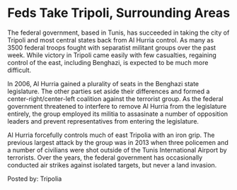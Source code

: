 # Feds Take Tripoli, Surrounding Areas

The federal government, based in Tunis, has succeeded in taking the city of Tripoli and most central states back from Al Hurria control. As many as 3500 federal troops fought with separatist militant groups over the past week. While victory in Tripoli came easily with few casualties, regaining control of the east, including Benghazi, is expected to be much more difficult.

In 2006, Al Hurria gained a plurality of seats in the Benghazi state legislature. The other parties set aside their differences and formed a center-right/center-left coalition against the terrorist group. As the federal government threatened to interfere to remove Al Hurria from the legislature entirely, the group employed its militia to assasinate a number of opposition leaders and prevent representatives from entering the legislature.

Al Hurria forcefully controls much of east Tripolia with an iron grip. The previous largest attack by the group was in 2013 when three policemen and a number of civilians were shot outside of the Tunis International Airport by terrorists. Over the years, the federal government has occasionally conducted air strikes against isolated targets, but never a land invasion.

 Posted by: Tripolia